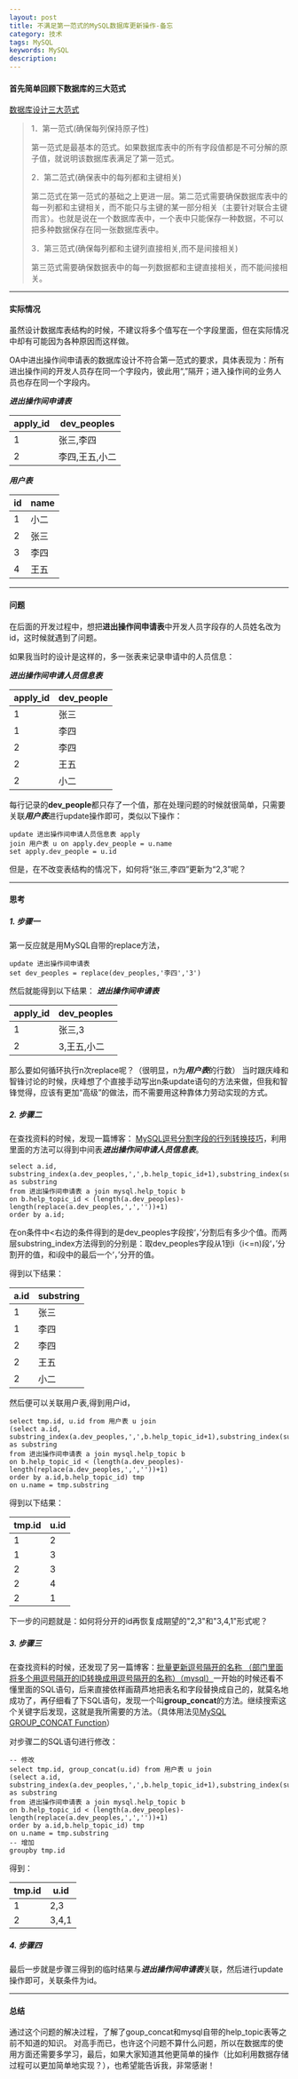 ```yaml
---
layout: post
title: 不满足第一范式的MySQL数据库更新操作-备忘
category: 技术
tags: MySQL
keywords: MySQL
description: 
---
```



#### 首先简单回顾下数据库的三大范式

[数据库设计三大范式](http://www.cnblogs.com/linjiqin/archive/2012/04/01/2428695.html)
> 1．第一范式(确保每列保持原子性)
> 
> 第一范式是最基本的范式。如果数据库表中的所有字段值都是不可分解的原子值，就说明该数据库表满足了第一范式。
> 
> 2．第二范式(确保表中的每列都和主键相关)
> 
> 第二范式在第一范式的基础之上更进一层。第二范式需要确保数据库表中的每一列都和主键相关，而不能只与主键的某一部分相关（主要针对联合主键而言）。也就是说在一个数据库表中，一个表中只能保存一种数据，不可以把多种数据保存在同一张数据库表中。
> 
> 3．第三范式(确保每列都和主键列直接相关,而不是间接相关)
> 
> 第三范式需要确保数据表中的每一列数据都和主键直接相关，而不能间接相关。

---

#### 实际情况

虽然设计数据库表结构的时候，不建议将多个值写在一个字段里面，但在实际情况中却有可能因为各种原因而这样做。

OA中进出操作间申请表的数据库设计不符合第一范式的要求，具体表现为：所有进出操作间的开发人员存在同一个字段内，彼此用“,”隔开；进入操作间的业务人员也存在同一个字段内。

***进出操作间申请表***

apply_id  | dev_peoples 
---|---
 1 | 张三,李四
 2 | 李四,王五,小二

***用户表***

id | name
---|---
1 | 小二
2 | 张三
3 | 李四
4 | 王五


---

#### 问题

在后面的开发过程中，想把**进出操作间申请表**中开发人员字段存的人员姓名改为id，这时候就遇到了问题。

如果我当时的设计是这样的，多一张表来记录申请中的人员信息：

***进出操作间申请人员信息表***

apply_id | dev_people
---|---
1 | 张三
1 | 李四
2 | 李四
2 | 王五
2 | 小二

每行记录的**dev_people**都只存了一个值，那在处理问题的时候就很简单，只需要关联***用户表***进行update操作即可，类似以下操作：

```
update 进出操作间申请人员信息表 apply
join 用户表 u on apply.dev_people = u.name
set apply.dev_people = u.id
```

但是，在不改变表结构的情况下，如何将“张三,李四”更新为“2,3”呢？

---

#### 思考

##### 1. 步骤一

第一反应就是用MySQL自带的replace方法，

```
update 进出操作间申请表
set dev_peoples = replace(dev_peoples,'李四','3')
```
然后就能得到以下结果：
***进出操作间申请表***

apply_id  | dev_peoples 
---|---
 1 | 张三,3
 2 | 3,王五,小二
 
 那么要如何循环执行n次replace呢？（很明显，n为***用户表***的行数）
 当时跟庆峰和智锋讨论的时候，庆峰想了个直接手动写出n条update语句的方法来做，但我和智锋觉得，应该有更加“高级”的做法，而不需要用这种靠体力劳动实现的方式。
 
 ##### 2. 步骤二
 
 在查找资料的时候，发现一篇博客：
 [MySQL逗号分割字段的行列转换技巧](http://www.cnblogs.com/cenalulu/archive/2012/08/20/2647463.html)，利用里面的方法可以得到中间表***进出操作间申请人员信息表***。
 
```
select a.id, 
substring_index(a.dev_peoples,',',b.help_topic_id+1),substring_index(substring_index(a.dev_peoples,',',b.help_topic_id+1),',',-1)  as substring   
from 进出操作间申请表 a join mysql.help_topic b 
on b.help_topic_id < (length(a.dev_peoples)-length(replace(a.dev_peoples,',',''))+1) 
order by a.id;
```
在on条件中<右边的条件得到的是dev_peoples字段按‘，’分割后有多少个值。而两层substring_index方法得到的分别是：取dev_peoples字段从1到i（i<=n)段‘，’分割开的值，和i段中的最后一个‘，’分开的值。

得到以下结果：

a.id | substring
---|---
1 | 张三
1 | 李四
2 | 李四
2 | 王五
2 | 小二

然后便可以关联用户表,得到用户id，

```
select tmp.id, u.id from 用户表 u join
(select a.id, 
substring_index(a.dev_peoples,',',b.help_topic_id+1),substring_index(substring_index(a.dev_peoples,',',b.help_topic_id+1),',',-1)  as substring   
from 进出操作间申请表 a join mysql.help_topic b 
on b.help_topic_id < (length(a.dev_peoples)-length(replace(a.dev_peoples,',',''))+1) 
order by a.id,b.help_topic_id) tmp 
on u.name = tmp.substring
```
得到以下结果：

tmp.id | u.id
---|---
1 | 2
1 | 3
2 | 3
2 | 4
2 | 1

下一步的问题就是：如何将分开的id再恢复成期望的"2,3"和"3,4,1"形式呢？

##### 3. 步骤三

在查找资料的时候，还发现了另一篇博客：[批量更新逗号隔开的名称 （部门里面将多个用逗号隔开的ID转换成用逗号隔开的名称）（mysql）](http://blog.csdn.net/sunshine901106/article/details/48051675)一开始的时候还看不懂里面的SQL语句，后来直接依样画葫芦地把表名和字段替换成自己的，就莫名地成功了，再仔细看了下SQL语句，发现一个叫**group_concat**的方法。继续搜索这个关键字后发现，这就是我所需要的方法。（具体用法见[MySQL GROUP_CONCAT Function](http://www.mysqltutorial.org/mysql-group_concat/)）

对步骤二的SQL语句进行修改：

```
-- 修改
select tmp.id, group_concat(u.id) from 用户表 u join
(select a.id, 
substring_index(a.dev_peoples,',',b.help_topic_id+1),substring_index(substring_index(a.dev_peoples,',',b.help_topic_id+1),',',-1)  as substring   
from 进出操作间申请表 a join mysql.help_topic b 
on b.help_topic_id < (length(a.dev_peoples)-length(replace(a.dev_peoples,',',''))+1) 
order by a.id,b.help_topic_id) tmp 
on u.name = tmp.substring
-- 增加
groupby tmp.id
```

得到：

tmp.id | u.id
---|---
1 | 2,3
2 | 3,4,1

##### 4. 步骤四

最后一步就是步骤三得到的临时结果与***进出操作间申请表***关联，然后进行update操作即可，关联条件为id。

---

#### 总结

通过这个问题的解决过程，了解了goup_concat和mysql自带的help_topic表等之前不知道的知识。
对高手而已，也许这个问题不算什么问题，所以在数据库的使用方面还需要多学习，最后，如果大家知道其他更简单的操作（比如利用数据存储过程可以更加简单地实现？），也希望能告诉我，非常感谢！
